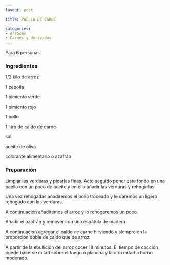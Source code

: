 ```yaml
---
layout: post

title: PAELLA DE CARNE

categories:
- Arroces
- Carnes y derivados
---
```

Para 6 personas.

<h3>Ingredientes</h3>
1/2 kilo de arroz

1 cebolla

1 pimiento verde

1 pimiento rojo

1 pollo

1 litro de caldo de carne

sal

aceite de oliva

colorante alimentario o azafrán

<h3>Preparación</h3>
Limpiar las verduras y picarlas finas. Acto seguido poner este fondo en una paella con un poco de aceite y en ella añadir las verduras y rehogarlas.

Una vez rehogadas añadiremos el pollo troceado y le daremos un ligero rehogado con las verduras.

A continuación añadiremos el arroz y lo rehogaremos un poco.

Añadir el azafrán y remover con una espátula de madera.

A continuación agregar el caldo de carne hirviendo y siempre en la proporción doble de caldo que de arroz.

A partir de la ebullición del arroz cocer 18 minutos. El tiempo de cocción puede hacerse mitad sobre el fuego o plancha y la otra mitad a horno moderado.